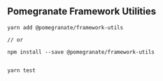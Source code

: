 ## Pomegranate Framework Utilities

```
yarn add @pomegranate/framework-utils

// or

npm install --save @pomegranate/framework-utils


yarn test
```